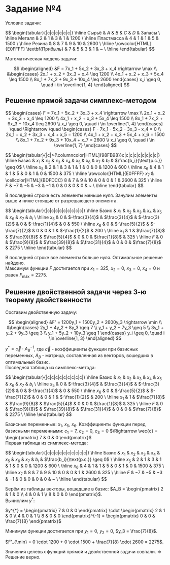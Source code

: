 # Задание №4

Условие задачи:

$$
\begin{tabular}{|c|c|c|c|c|c|}
    \hline
        Сырьё & $A$ & $B$ & $C$ & $D$ & Запасы \\
    \hline
        Металл & $2$ & $1$ & $3$ & $1$ & $1200$ \\ \hline
        Пластмасса & $4$ & $1$ & $1$ & $5$ & $1500$ \\ \hline
        Резина & $8$ & $7$ & $9$ & $10$ & $2600$ \\ \hline
        \rowcolor[HTML]{E0FFFF}
        \textbf{Прибыль} & $7$ & $5$ & $3$ & $1$ & ~ \\ \hline
\end{tabular}
$$

Математическая модель задачи:

$$
\begin{aligned}
&F = 7x_1 + 5x_2 + 3x_3 + x_4 \rightarrow \max \\
&\begin{cases}
    2x_1 + x_2 + 3x_3 + x_4 \leq 1200 \\
    4x_1 + x_2 + x_3 + 5x_4 \leq 1500 \\
    8x_1 + 7x_2 + 9x_3 + 10x_4 \leq 2600
\end{cases}
x_i \geq 0, \quad i \in \overline{1, 4}
\end{aligned}
$$

## Решение прямой задачи симплекс-методом

$$
\begin{cases}
    F = 7x_1 + 5x_2 + 3x_3 + x_4 \rightarrow \max \\
    2x_1 + x_2 + 3x_3 + x_4 \leq 1200 \\
    4x_1 + x_2 + x_3 + 5x_4 \leq 1500 \\
    8x_1 + 7x_2 + 9x_3 + 10x_4 \leq 2600 \\
    x_i \geq 0, \quad i \in \overline{1, 4}
\end{cases}
\quad
\Rightarrow
\quad
\begin{cases}
    F - 7x_1 - 5x_2 - 3x_3 - x_4 = 0 \\
    2x_1 + x_2 + 3x_3 + x_4 + x_5 = 1200 \\
    4x_1 + x_2 + x_3 + 5x_4 + x_6 = 1500 \\
    8x_1 + 7x_2 + 9x_3 + 10x_4 + x_7 = 2600 \\
    x_i \geq 0, \quad i \in \overline{1, 7}
\end{cases}
$$

$$
\begin{tabular}{|c|>{\columncolor[HTML]{98FB98}}c|c|c|c|c|c|c|c|c|}
    \hline
        Базис & $x_1$ & $x_2$ & $x_3$ & $x_4$ & $x_5$ & $x_6$ & $x_7$ & $b_i$ & $\frac{b_i}{\text{р.с.}} \geq 0$ \\
    \hline
        $x_5$ & $2$ & $1$ & $3$ & $1$ & $1$ & $0$ & $0$ & $1200$ & $600$ \\ \hline
        $x_6$ & $4$ & $1$ & $1$ & $5$ & $0$ & $1$ & $0$ & $1500$ & $375$ \\ \hline
        \rowcolor[HTML]{E0FFFF}
        $x_7$ & \cellcolor[HTML]{BDFDCC} $8$ & $7$ & $9$ & $10$ & $0$ & $0$ & $1$ & $2600$ & $325$ \\ \hline
        $F$ & $-7$ & $-5$ & $-3$ & $-1$ & $0$ & $0$ & $0$ & $0$ & ~ \\ \hline
\end{tabular}
$$

В последней строке есть элементы меньше нуля. Занулим элементы выше и ниже стоящие от разрешающего элемента.

$$
\begin{tabular}{|c|c|c|c|c|c|c|c|c|}
    \hline
        Базис & $x_1$ & $x_2$ & $x_3$ & $x_4$ & $x_5$ & $x_6$ & $x_7$ & $b_i$ \\
    \hline
        $x_5$ & $0$ & $-\frac{3}{4}$ & $\frac{3}{4}$ & $-\frac{3}{2}$ & $0$ & $-\frac{1}{4}$ & $0$ & $550$ \\ \hline
        $x_6$ & $0$ & $-\frac{5}{2}$ & $-\frac{7}{2}$ & $0$ & $0$ & $1$ & $-\frac{1}{2}$ & $200$ \\ \hline
        $x_1$ & $1$ & $\frac{7}{8}$ & $\frac{9}{8}$ & $\frac{5}{4}$ & $0$ & $0$ & $\frac{1}{8}$ & $325$ \\ \hline
        $F$ & $0$ & $\frac{9}{8}$ & $\frac{39}{8}$ & $\frac{31}{4}$ & $0$ & $0$ & $\frac{7}{8}$ & $2275$ \\ \hline
\end{tabular}
$$

В последней строке все элементы больше нуля. Оптимальное решение найдено.  
Максимум функции $F$ достигается при $x_1 = 325$, $x_2 = 0$, $x_3 = 0$, $x_4 = 0$ и равен $F_{\max} = 2275$.

## Решение двойственной задачи через 3-ю теорему двойственности

Cоставим двойственную задачу:

$$
\begin{aligned}
&F' = 1200y_1 + 1500y_2 + 2600y_3 \rightarrow \min \\
&\begin{cases}
    2y_1 + 4y_2 + 8y_3 \geq 7 \\
    y_1 + y_2 + 7y_3 \geq 5 \\
    3y_1 + y_2 + 9y_3 \geq 3 \\
    y_1 + 5y_2 + 10y_3 \geq 1
\end{cases}
y_i \geq 0, \quad i \in \overline{1, 3}
\end{aligned}
$$

$y^{*} = \vec{c} \cdot A^{-1}_B$, где $\vec{c}$ - коэффициенты функции при базисных переменных, $A_B$ - матрица, составленная из векторов, вошедших в оптимальный базис.  
Последняя таблица из симплекс-метода:

$$
\begin{tabular}{|c|c|c|c|c|c|c|c|c|}
    \hline
        Базис & $x_1$ & $x_2$ & $x_3$ & $x_4$ & $x_5$ & $x_6$ & $x_7$ & $b_i$ \\
    \hline
        $x_5$ & $0$ & $-\frac{3}{4}$ & $\frac{3}{4}$ & $-\frac{3}{2}$ & $0$ & $-\frac{1}{4}$ & $0$ & $550$ \\ \hline
        $x_6$ & $0$ & $-\frac{5}{2}$ & $-\frac{7}{2}$ & $0$ & $0$ & $1$ & $-\frac{1}{2}$ & $200$ \\ \hline
        $x_1$ & $1$ & $\frac{7}{8}$ & $\frac{9}{8}$ & $\frac{5}{4}$ & $0$ & $0$ & $\frac{1}{8}$ & $325$ \\ \hline
        $F$ & $0$ & $\frac{9}{8}$ & $\frac{39}{8}$ & $\frac{31}{4}$ & $0$ & $0$ & $\frac{7}{8}$ & $2275$ \\ \hline
\end{tabular}
$$

Базисные переменные: $x_1$, $x_5$, $x_6$.
Коэффициенты функции перед базисными переменными: $c_1 = 7$, $c_2 = 0$, $c_3 = 0$ $\Rightarrow \vec{c} = \begin{pmatrix} 7 & 0 & 0 \end{pmatrix}$  
Первая таблица из симплекс-метода:

$$
\begin{tabular}{|c|c|c|c|c|c|c|c|c|c|}
    \hline
        Базис & $x_1$ & $x_2$ & $x_3$ & $x_4$ & $x_5$ & $x_6$ & $x_7$ & $b_i$ & $\frac{b_i}{\text{р.с.}} \geq 0$ \\
    \hline
        $x_5$ & $2$ & $1$ & $3$ & $1$ & $1$ & $0$ & $0$ & $1200$ & $600$ \\ \hline
        $x_6$ & $4$ & $1$ & $1$ & $5$ & $0$ & $1$ & $0$ & $1500$ & $375$ \\ \hline
        $x_7$ & $8$ & $7$ & $9$ & $10$ & $0$ & $0$ & $1$ & $2600$ & $325$ \\ \hline
        $F$ & $-7$ & $-5$ & $-3$ & $-1$ & $0$ & $0$ & $0$ & $0$ & ~ \\ \hline
\end{tabular}
$$

Берём из таблицы векторы, вошедшие в базис: $A_B = \begin{pmatrix} 2 & 1 & 0 \\ 4 & 0 & 1 \\ 8 & 0 & 0 \end{pmatrix}$.  
Вычислим $y^{*}$:

$y^{*} = \begin{pmatrix} 7 & 0 & 0 \end{pmatrix} \cdot \begin{pmatrix} 2 & 1 & 0 \\ 4 & 0 & 1 \\ 8 & 0 & 0 \end{pmatrix}^{-1} = \begin{pmatrix} 0 & 0 & \frac{7}{8} \end{pmatrix}$

Минимум функции достигается при $y_1 = 0$, $y_2 = 0$, $y_3 = \frac{7}{8}$.

$F'_{\min} = 0 \cdot 1200 + 0 \cdot 1500 + \frac{7}{8} \cdot 2600 = 2275$.

Значения целевых функций прямой и двойственной задачи совпали. $\Rightarrow$ Решение верно.
